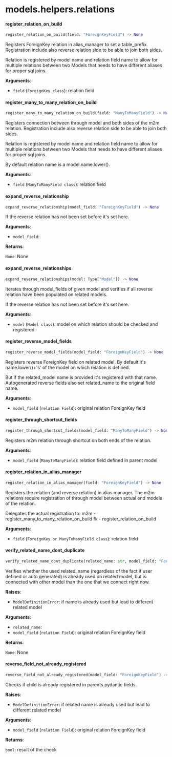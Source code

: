 <a name="models.helpers.relations"></a>
# models.helpers.relations

<a name="models.helpers.relations.register_relation_on_build"></a>
#### register\_relation\_on\_build

```python
register_relation_on_build(field: "ForeignKeyField") -> None
```

Registers ForeignKey relation in alias_manager to set a table_prefix.
Registration include also reverse relation side to be able to join both sides.

Relation is registered by model name and relation field name to allow for multiple
relations between two Models that needs to have different
aliases for proper sql joins.

**Arguments**:

- `field` (`ForeignKey class`): relation field

<a name="models.helpers.relations.register_many_to_many_relation_on_build"></a>
#### register\_many\_to\_many\_relation\_on\_build

```python
register_many_to_many_relation_on_build(field: "ManyToManyField") -> None
```

Registers connection between through model and both sides of the m2m relation.
Registration include also reverse relation side to be able to join both sides.

Relation is registered by model name and relation field name to allow for multiple
relations between two Models that needs to have different
aliases for proper sql joins.

By default relation name is a model.name.lower().

**Arguments**:

- `field` (`ManyToManyField class`): relation field

<a name="models.helpers.relations.expand_reverse_relationship"></a>
#### expand\_reverse\_relationship

```python
expand_reverse_relationship(model_field: "ForeignKeyField") -> None
```

If the reverse relation has not been set before it's set here.

**Arguments**:

- `model_field`: 

**Returns**:

`None`: None

<a name="models.helpers.relations.expand_reverse_relationships"></a>
#### expand\_reverse\_relationships

```python
expand_reverse_relationships(model: Type["Model"]) -> None
```

Iterates through model_fields of given model and verifies if all reverse
relation have been populated on related models.

If the reverse relation has not been set before it's set here.

**Arguments**:

- `model` (`Model class`): model on which relation should be checked and registered

<a name="models.helpers.relations.register_reverse_model_fields"></a>
#### register\_reverse\_model\_fields

```python
register_reverse_model_fields(model_field: "ForeignKeyField") -> None
```

Registers reverse ForeignKey field on related model.
By default it's name.lower()+'s' of the model on which relation is defined.

But if the related_model name is provided it's registered with that name.
Autogenerated reverse fields also set related_name to the original field name.

**Arguments**:

- `model_field` (`relation Field`): original relation ForeignKey field

<a name="models.helpers.relations.register_through_shortcut_fields"></a>
#### register\_through\_shortcut\_fields

```python
register_through_shortcut_fields(model_field: "ManyToManyField") -> None
```

Registers m2m relation through shortcut on both ends of the relation.

**Arguments**:

- `model_field` (`ManyToManyField`): relation field defined in parent model

<a name="models.helpers.relations.register_relation_in_alias_manager"></a>
#### register\_relation\_in\_alias\_manager

```python
register_relation_in_alias_manager(field: "ForeignKeyField") -> None
```

Registers the relation (and reverse relation) in alias manager.
The m2m relations require registration of through model between
actual end models of the relation.

Delegates the actual registration to:
m2m - register_many_to_many_relation_on_build
fk - register_relation_on_build

**Arguments**:

- `field` (`ForeignKey or ManyToManyField class`): relation field

<a name="models.helpers.relations.verify_related_name_dont_duplicate"></a>
#### verify\_related\_name\_dont\_duplicate

```python
verify_related_name_dont_duplicate(related_name: str, model_field: "ForeignKeyField") -> None
```

Verifies whether the used related_name (regardless of the fact if user defined or
auto generated) is already used on related model, but is connected with other model
than the one that we connect right now.

**Raises**:

- `ModelDefinitionError`: if name is already used but lead to different related
model

**Arguments**:

- `related_name`: 
- `model_field` (`relation Field`): original relation ForeignKey field

**Returns**:

`None`: None

<a name="models.helpers.relations.reverse_field_not_already_registered"></a>
#### reverse\_field\_not\_already\_registered

```python
reverse_field_not_already_registered(model_field: "ForeignKeyField") -> bool
```

Checks if child is already registered in parents pydantic fields.

**Raises**:

- `ModelDefinitionError`: if related name is already used but lead to different
related model

**Arguments**:

- `model_field` (`relation Field`): original relation ForeignKey field

**Returns**:

`bool`: result of the check

